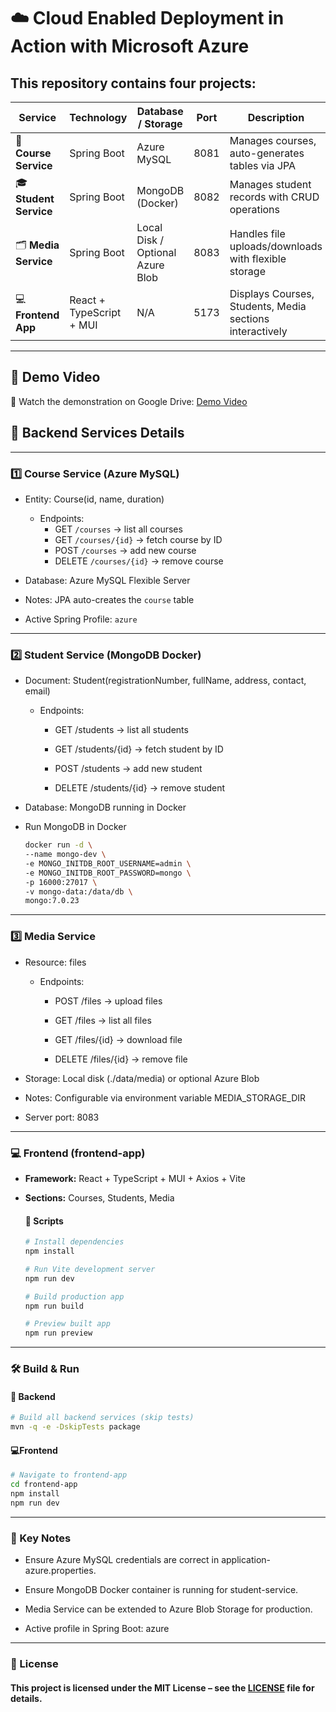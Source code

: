 # ☁️ Cloud Enabled Deployment in Action with Microsoft Azure

##  This repository contains four projects:

| Service                | Technology               | Database / Storage               | Port | Description                                              |
| ---------------------- | ------------------------ | -------------------------------- | ---- | -------------------------------------------------------- |
| 🏫 **Course Service**  | Spring Boot              | Azure MySQL                      | 8081 | Manages courses, auto-generates tables via JPA           |
| 🎓 **Student Service** | Spring Boot              | MongoDB (Docker)     | 8082 | Manages student records with CRUD operations             |
| 🗂️ **Media Service**  | Spring Boot              | Local Disk / Optional Azure Blob | 8083 | Handles file uploads/downloads with flexible storage     |
| 💻 **Frontend App**    | React + TypeScript + MUI | N/A                              | 5173 | Displays Courses, Students, Media sections interactively |

---
## 🎥 Demo Video

📌 Watch the demonstration on Google Drive: [Demo Video](https://drive.google.com/file/d/1wzfeZz06WHzsnBNMc5WXRdqbXg3CXsn5/view)

[//]: # ([![Watch the video]&#40;https://drive.google.com/file/d/1wzfeZz06WHzsnBNMc5WXRdqbXg3CXsn5/view&#41;)
## 🚀 Backend Services Details

---
### 1️⃣ Course Service (Azure MySQL)
- Entity: Course(id, name, duration)

    - Endpoints:
      -  GET `/courses` → list all courses
      -  GET `/courses/{id}` → fetch course by ID
      -  POST `/courses` → add new course
      -  DELETE `/courses/{id}` → remove course
      
- Database: Azure MySQL Flexible Server

- Notes: JPA auto-creates the `course` table
- Active Spring Profile: `azure`
--- 
### 2️⃣ Student Service (MongoDB Docker)

- Document: Student(registrationNumber, fullName, address, contact, email)

  - Endpoints:

    - GET /students → list all students

    - GET /students/{id} → fetch student by ID
  
    - POST /students → add new student
  
    - DELETE /students/{id} → remove student

- Database: MongoDB running in Docker
- Run MongoDB in Docker
    ```bash
   docker run -d \
  --name mongo-dev \
  -e MONGO_INITDB_ROOT_USERNAME=admin \
  -e MONGO_INITDB_ROOT_PASSWORD=mongo \
  -p 16000:27017 \
  -v mongo-data:/data/db \
  mongo:7.0.23

    ```

---
### 3️⃣ Media Service

- Resource: files

  - Endpoints:
    - POST /files → upload files

    - GET /files → list all files

    - GET /files/{id} → download file

    - DELETE /files/{id} → remove file

- Storage: Local disk (./data/media) or optional Azure Blob

- Notes: Configurable via environment variable MEDIA_STORAGE_DIR
- Server port: 8083

---
### 💻 Frontend (frontend-app)

- **Framework:** React + TypeScript + MUI + Axios + Vite
- **Sections:** Courses, Students, Media

  #### 🚀 Scripts
  ```bash
  # Install dependencies
  npm install
  
  # Run Vite development server
  npm run dev
  
  # Build production app
  npm run build
  
  # Preview built app
  npm run preview
  ```
---
### 🛠️ Build & Run
#### 📌 Backend
```bash
# Build all backend services (skip tests)
mvn -q -e -DskipTests package
```
#### 💻Frontend
```bash
# Navigate to frontend-app
cd frontend-app
npm install
npm run dev
```
---
### 🔧 Key Notes

- Ensure Azure MySQL credentials are correct in application-azure.properties.

- Ensure MongoDB Docker container is running for student-service.


- Media Service can be extended to Azure Blob Storage for production.

- Active profile in Spring Boot: azure

---

### 📜 License

#### This project is licensed under the MIT License – see the [LICENSE](https://github.com/malishaperera/cloud-enabled-deployment-in-action-with-azure/blob/main/LICENSE) file for details.

